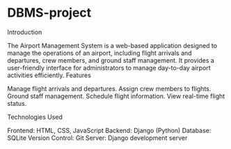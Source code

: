 # DBMS-project
Introduction

The Airport Management System is a web-based application designed to manage the operations of an airport, including flight arrivals and departures, crew members, and ground staff management. It provides a user-friendly interface for administrators to manage day-to-day airport activities efficiently.
Features

Manage flight arrivals and departures.
Assign crew members to flights.
Ground staff management.
Schedule flight information.
View real-time flight status.

Technologies Used

Frontend: HTML, CSS, JavaScript
Backend: Django (Python)
Database: SQLite
Version Control: Git
Server: Django development server

